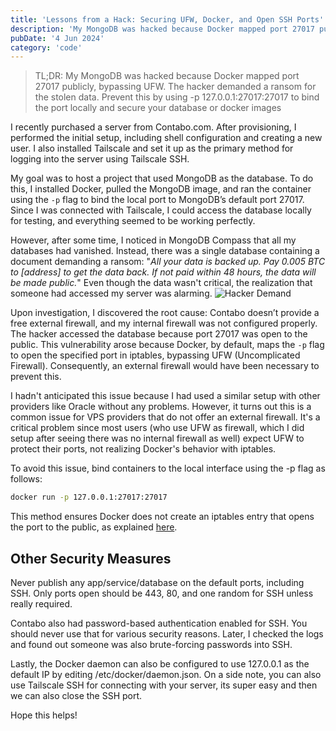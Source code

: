 ```yaml
---
title: 'Lessons from a Hack: Securing UFW, Docker, and Open SSH Ports'
description: 'My MongoDB was hacked because Docker mapped port 27017 publicly, bypassing UFW. The hacker demanded a ransom for the stolen data. Prevent this by using -p 127.0.0.1:27017:27017 to bind the port locally and secure your database or docker images'
pubDate: '4 Jun 2024'
category: 'code'
---
```


> TL;DR: My MongoDB was hacked because Docker mapped port 27017 publicly, bypassing UFW. The hacker demanded a ransom for the stolen data. Prevent this by using -p 127.0.0.1:27017:27017 to bind the port locally and secure your database or docker images

I recently purchased a server from Contabo.com. After provisioning, I performed the initial setup, including shell configuration and creating a new user. I also installed Tailscale and set it up as the primary method for logging into the server using Tailscale SSH.

My goal was to host a project that used MongoDB as the database. To do this, I installed Docker, pulled the MongoDB image, and ran the container using the `-p` flag to bind the local port to MongoDB’s default port 27017. Since I was connected with Tailscale, I could access the database locally for testing, and everything seemed to be working perfectly.

However, after some time, I noticed in MongoDB Compass that all my databases had vanished. Instead, there was a single database containing a document demanding a ransom: "*All your data is backed up. Pay 0.005 BTC to [address] to get the data back. If not paid within 48 hours, the data will be made public.*" Even though the data wasn't critical, the realization that someone had accessed my server was alarming.
![Hacker Demand](/mongodb_ss.png)

Upon investigation, I discovered the root cause: Contabo doesn’t provide a free external firewall, and my internal firewall was not configured properly. The hacker accessed the database because port 27017 was open to the public. This vulnerability arose because Docker, by default, maps the `-p` flag to open the specified port in iptables, bypassing UFW (Uncomplicated Firewall). Consequently, an external firewall would have been necessary to prevent this.

I hadn't anticipated this issue because I had used a similar setup with other providers like Oracle without any problems. However, it turns out this is a common issue for VPS providers that do not offer an external firewall. It's a critical problem since most users (who use UFW as firewall, which I did setup after seeing there was no internal firewall as well) expect UFW to protect their ports, not realizing Docker's behavior with iptables.

To avoid this issue, bind containers to the local interface using the -p flag as follows:
```bash
docker run -p 127.0.0.1:27017:27017
```

This method ensures Docker does not create an iptables entry that opens the port to the public, as explained [here](https://askubuntu.com/questions/652556/uncomplicated-firewall-ufw-is-not-blocking-anything-when-using-docker/652572#652572).

## Other Security Measures
Never publish any app/service/database on the default ports, including SSH. Only ports open should be 443, 80, and one random for SSH unless really required.

Contabo also had password-based authentication enabled for SSH. You should never use that for various security reasons. Later, I checked the logs and found out someone was also brute-forcing passwords into SSH.

Lastly, the Docker daemon can also be configured to use 127.0.0.1 as the default IP by editing /etc/docker/daemon.json.
On a side note, you can also use Tailscale SSH for connecting with your server, its super easy and then we can also close the SSH port. 

Hope this helps!